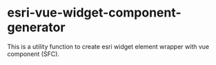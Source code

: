 # esri-vue-widget-component-generator

This is a utility function to create esri widget element wrapper with vue component (SFC).
